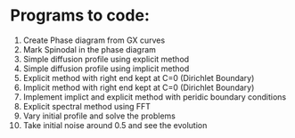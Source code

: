 # Programs to code:

1) Create Phase diagram from GX curves
2) Mark Spinodal in the phase diagram
3) Simple diffusion profile using explicit method
4) Simple diffusion profile using implicit method
5) Explicit method with right end kept at C=0 (Dirichlet Boundary)
6) Implicit method with right end kept at C=0 (Dirichlet Boundary)
7) Implement implict and explicit method with peridic boundary conditions
8) Explicit spectral method using FFT
9) Vary initial profile and solve the problems
10) Take initial noise around 0.5 and see the evolution
